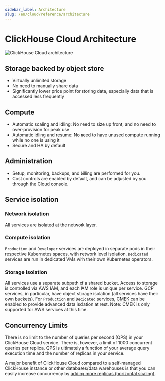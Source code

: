 ```yaml
---
sidebar_label: Architecture
slug: /en/cloud/reference/architecture
---
```


# ClickHouse Cloud Architecture

![ClickHouse Cloud architecture](@site/docs/en/cloud/reference/images/architecture.svg)

## Storage backed by object store
- Virtually unlimited storage
- No need to manually share data
- Significantly lower price point for storing data, especially data that is accessed less frequently

## Compute
- Automatic scaling and idling: No need to size up front, and no need to over-provision for peak use
- Automatic idling and resume: No need to have unused compute running while no one is using it
- Secure and HA by default

## Administration
- Setup, monitoring, backups, and billing are performed for you.
- Cost controls are enabled by default, and can be adjusted by you through the Cloud console.

## Service isolation

### Network isolation

All services are isolated at the network layer.

### Compute isolation

`Production` and `Developer` services are deployed in separate pods in their respective Kubernetes spaces, with network level isolation. `Dedicated` services are run in dedicated VMs with their own Kubernetes operators.

### Storage isolation

All services use a separate subpath of a shared bucket. Access to storage is controlled via AWS IAM, and each IAM role is unique per service. GCP services, in particular, have object storage isolation (all services have their own buckets). For `Production` and `Dedicated` services, [CMEK](/docs/en/cloud/manage/cmek) can be enabled to provide advanced data isolation at rest.
Note: CMEK is only supported for AWS services at this time.

## Concurrency Limits

There is no limit to the number of queries per second (QPS) in your ClickHouse Cloud service. There is, however, a limit of 1000 concurrent queries per replica. QPS is ultimately a function of your average query execution time and the number of replicas in your service.

A major benefit of ClickHouse Cloud compared to a self-managed ClickHouse instance or other databases/data warehouses is that you can easily increase concurrency by [adding more replicas (horizontal scaling)](/docs/en/manage/scaling#adding-more-replicas-horizontal-scaling).



